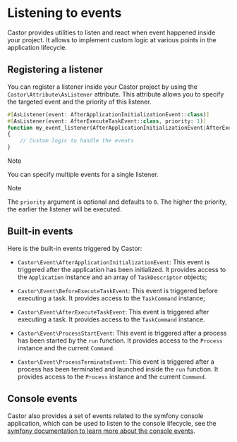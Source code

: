 # Listening to events

Castor provides utilities to listen and react when event happened inside your
project. It allows to implement custom logic at various points in the
application lifecycle.

## Registering a listener

You can register a listener inside your Castor project by using the
`Castor\Attribute\AsListener` attribute. This attribute allows you to specify
the targeted event and the priority of this listener.

```php
#[AsListener(event: AfterApplicationInitializationEvent::class)]
#[AsListener(event: AfterExecuteTaskEvent::class, priority: 1)]
function my_event_listener(AfterApplicationInitializationEvent|AfterExecuteTaskEvent $event): void
{
    // Custom logic to handle the events
}
```

> [!NOTE]
> You can specify multiple events for a single listener.

> [!NOTE]
> The `priority` argument is optional and defaults to `0`. The higher the
> priority, the earlier the listener will be executed.

## Built-in events

Here is the built-in events triggered by Castor:

* `Castor\Event\AfterApplicationInitializationEvent`: This event is triggered
  after the application has been initialized. It provides access to the
  `Application` instance and an array of `TaskDescriptor` objects;

* `Castor\Event\BeforeExecuteTaskEvent`: This event is triggered before
  executing a task. It provides access to the `TaskCommand` instance;

* `Castor\Event\AfterExecuteTaskEvent`: This event is triggered after executing
  a task. It provides access to the `TaskCommand` instance.

* `Castor\Event\ProcessStartEvent`: This event is triggered after a process has
  been started by the `run` function. It provides access to the `Process`
  instance and the current `Command`.

* `Castor\Event\ProcessTerminateEvent`: This event is triggered after a process has
  been terminated and launched inside the `run` function. It provides access to
  the `Process` instance and the current `Command`.

## Console events

Castor also provides a set of events related to the symfony console application,
which can be used to listen to the console lifecycle, see the [symfony documentation
to learn more about the console events](https://symfony.com/doc/current/components/console/events.html).

